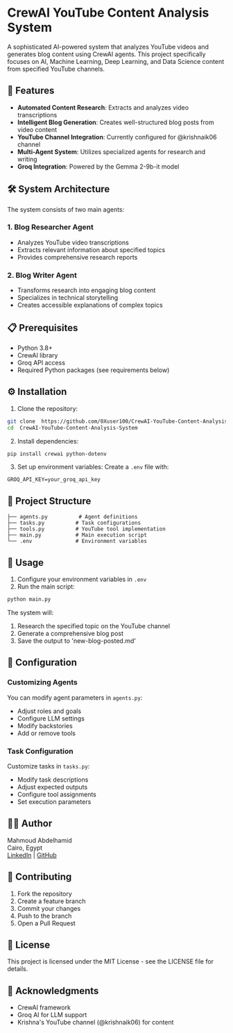 # CrewAI YouTube Content Analysis System

A sophisticated AI-powered system that analyzes YouTube videos and generates blog content using CrewAI agents. This project specifically focuses on AI, Machine Learning, Deep Learning, and Data Science content from specified YouTube channels.

## 🚀 Features

- **Automated Content Research**: Extracts and analyzes video transcriptions
- **Intelligent Blog Generation**: Creates well-structured blog posts from video content
- **YouTube Channel Integration**: Currently configured for @krishnaik06 channel
- **Multi-Agent System**: Utilizes specialized agents for research and writing
- **Groq Integration**: Powered by the Gemma 2-9b-it model

## 🛠️ System Architecture

The system consists of two main agents:

### 1. Blog Researcher Agent
- Analyzes YouTube video transcriptions
- Extracts relevant information about specified topics
- Provides comprehensive research reports

### 2. Blog Writer Agent
- Transforms research into engaging blog content
- Specializes in technical storytelling
- Creates accessible explanations of complex topics

## 📋 Prerequisites

- Python 3.8+
- CrewAI library
- Groq API access
- Required Python packages (see requirements below)

## ⚙️ Installation

1. Clone the repository:
```bash
git clone  https://github.com/0Xuser100/CrewAI-YouTube-Content-Analysis-System.git
cd  CrewAI-YouTube-Content-Analysis-System
```

2. Install dependencies:
```bash
pip install crewai python-dotenv
```

3. Set up environment variables:
Create a `.env` file with:
```
GROQ_API_KEY=your_groq_api_key
```

## 📁 Project Structure

```
├── agents.py          # Agent definitions
├── tasks.py          # Task configurations
├── tools.py          # YouTube tool implementation
├── main.py           # Main execution script
└── .env              # Environment variables
```

## 🚀 Usage

1. Configure your environment variables in `.env`
2. Run the main script:
```bash
python main.py
```

The system will:
1. Research the specified topic on the YouTube channel
2. Generate a comprehensive blog post
3. Save the output to 'new-blog-posted.md'

## 🔧 Configuration

### Customizing Agents

You can modify agent parameters in `agents.py`:
- Adjust roles and goals
- Configure LLM settings
- Modify backstories
- Add or remove tools

### Task Configuration

Customize tasks in `tasks.py`:
- Modify task descriptions
- Adjust expected outputs
- Configure tool assignments
- Set execution parameters
## 🧑‍💻 Author
Mahmoud Abdelhamid  
Cairo, Egypt  
[LinkedIn](https://www.linkedin.com/in/mahmoud-abdelhamid) | [GitHub](https://github.com/mahmoud-abdelhamid)

## 🤝 Contributing

1. Fork the repository
2. Create a feature branch
3. Commit your changes
4. Push to the branch
5. Open a Pull Request

## 📝 License

This project is licensed under the MIT License - see the LICENSE file for details.

## 🙏 Acknowledgments

- CrewAI framework
- Groq AI for LLM support
- Krishna's YouTube channel (@krishnaik06) for content
